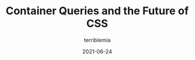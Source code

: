 ---
author: terriblemia
date: 2021-06-24
publisher: css__cafe
tags:
  - videos
  - css
  - container-queries
target_url: https://www.youtube.com/watch?v=ilR9KlsHMGk
title: Container Queries and the Future of CSS
---